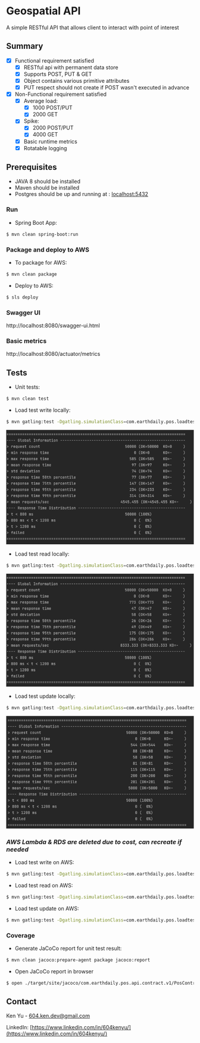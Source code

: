 # Geospatial API
A simple RESTful API that allows client to interact with point of interest 
## Summary
- [x] Functional requirement satisfied
  - [x] RESTful api with permanent data store
  - [x] Supports POST, PUT & GET
  - [x] Object contains various primitive attributes
  - [x] PUT respect should not create if POST wasn't executed in advance
- [x] Non-Functional requirement satisfied
  - [x] Average load:
    - [x] 1000 POST/PUT
    - [x] 2000 GET
  - [x] Spike:
    - [x] 2000 POST/PUT
    - [x] 4000 GET
  - [x] Basic runtime metrics 
  - [x] Rotatable logging

## Prerequisites

* JAVA 8 should be installed
* Maven should be installed
* Postgres should be up and running at : <localhost:5432>

### Run
* Spring Boot App:
```bash
$ mvn clean spring-boot:run
```


### Package and deploy to AWS
* To package for AWS:
```bash
$ mvn clean package
```
* Deploy to AWS:
```bash
$ sls deploy
```


### Swagger UI
http://localhost:8080/swagger-ui.html

### Basic metrics
http://localhost:8080/actuator/metrics

## Tests
* Unit tests:
```bash
$ mvn clean test
```
* Load test write locally:
```bash
$ mvn gatling:test -Dgatling.simulationClass=com.earthdaily.pos.loadtest.LocalhostWriteTest
```
![Sample load test write](./readme/loadtest-write.png)

* Load test read locally:
```bash
$ mvn gatling:test -Dgatling.simulationClass=com.earthdaily.pos.loadtest.LocalhostReadTest
```
![Sample load test read](./readme/loadtest-read.png)

* Load test update locally:
```bash
$ mvn gatling:test -Dgatling.simulationClass=com.earthdaily.pos.loadtest.LocalhostUpdateTest
```
![Sample load test update](./readme/loadtest-update.png)

### ***AWS Lambda & RDS are deleted due to cost, can recreate if needed***
* Load test write on AWS:
```bash
$ mvn gatling:test -Dgatling.simulationClass=com.earthdaily.pos.loadtest.AwsWriteTest
```
* Load test read on AWS:
```bash
$ mvn gatling:test -Dgatling.simulationClass=com.earthdaily.pos.loadtest.AwsReadTest
```
* Load test update on AWS:
```bash
$ mvn gatling:test -Dgatling.simulationClass=com.earthdaily.pos.loadtest.AwsUpdateTest
```

### Coverage
* Generate JaCoCo report for unit test result:
```bash
$ mvn clean jacoco:prepare-agent package jacoco:report
```

* Open JaCoCo report in browser
```bash
$ open ./target/site/jacoco/com.earthdaily.pos.api.contract.v1/PosController.html
```


## Contact
Ken Yu - 604.ken.dev@gmail.com

LinkedIn: [https://www.linkedin.com/in/604kenyu/](https://www.linkedin.com/in/604kenyu/)




